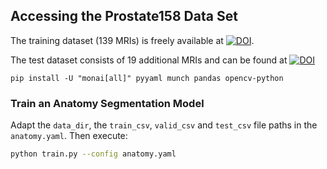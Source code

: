 ## Accessing the Prostate158 Data Set

The training dataset (139 MRIs) is freely available at [![DOI](https://zenodo.org/badge/DOI/10.5281/zenodo.6481141.svg)](https://doi.org/10.5281/zenodo.6481141).

The test dataset consists of 19 additional MRIs and can be found at [![DOI](https://zenodo.org/badge/DOI/10.5281/zenodo.6592345.svg)](https://doi.org/10.5281/zenodo.6592345)

`pip install -U "monai[all]" pyyaml munch pandas opencv-python`

### Train an Anatomy Segmentation Model
Adapt the `data_dir`, the `train_csv`, `valid_csv` and `test_csv` file paths in the `anatomy.yaml`.
Then execute:  
```bash
python train.py --config anatomy.yaml

```